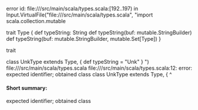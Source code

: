 error id: file://<WORKSPACE>/src/main/scala/types.scala:[192..197) in Input.VirtualFile("file://<WORKSPACE>/src/main/scala/types.scala", "import scala.collection.mutable


trait Type {
  def typeString: String
  def typeString(buf: mutable.StringBuilder)
  def typeString(buf: mutable.StringBuilder, mutable.Set[Type])
}

trait 

class UnkType extends Type,  {
  def typeString = "Unk"
}
")
file://<WORKSPACE>/src/main/scala/types.scala
file://<WORKSPACE>/src/main/scala/types.scala:12: error: expected identifier; obtained class
class UnkType extends Type,  {
^
#### Short summary: 

expected identifier; obtained class